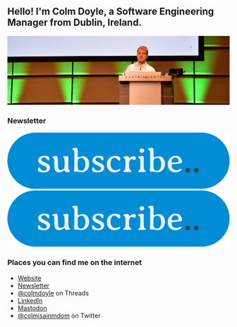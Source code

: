 ##  Hello! I'm Colm Doyle, a Software Engineering Manager from Dublin, Ireland.

![On stage during WeAreDevelopers 2018](https://github.com/colmdoyle/colmdoyle/blob/main/on-stage-cropped.jpeg?raw=true)

### Newsletter

[![](https://github.com/colmdoyle/colmdoyle/blob/main/subscribe.png?raw=true)](https://cdoyle.me/newsletter/)
[![](subscribe.png?raw=true)](https://cdoyle.me/newsletter/)

### Places you can find me on the internet

- [Website](https://cdoyle.me)
- [Newsletter](https://cdoyle.me/newsletter/)
- [@colmdoyle](https://www.threads.net/@colmdoyle) on Threads
- [LinkedIn](https://www.linkedin.com/in/colmdoyle/)
- <a href="https://mastodon.ie/@colmdoyle" rel="me">Mastodon</a>
- [@colmisainmdom](https://twitter.com/colmisainmdom) on Twitter
